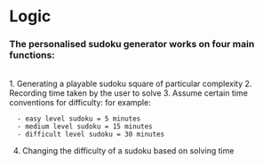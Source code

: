 # Logic

### The personalised sudoku generator works on four main functions:

<br>
1. Generating a playable sudoku square of particular complexity
2. Recording time taken by the user to solve
3. Assume certain time conventions for difficulty:
   for example:

      - easy level sudoku = 5 minutes
      - medium level sudoku = 15 minutes
      - difficult level sudoku = 30 minutes
        
4. Changing the difficulty of a sudoku based on solving time








